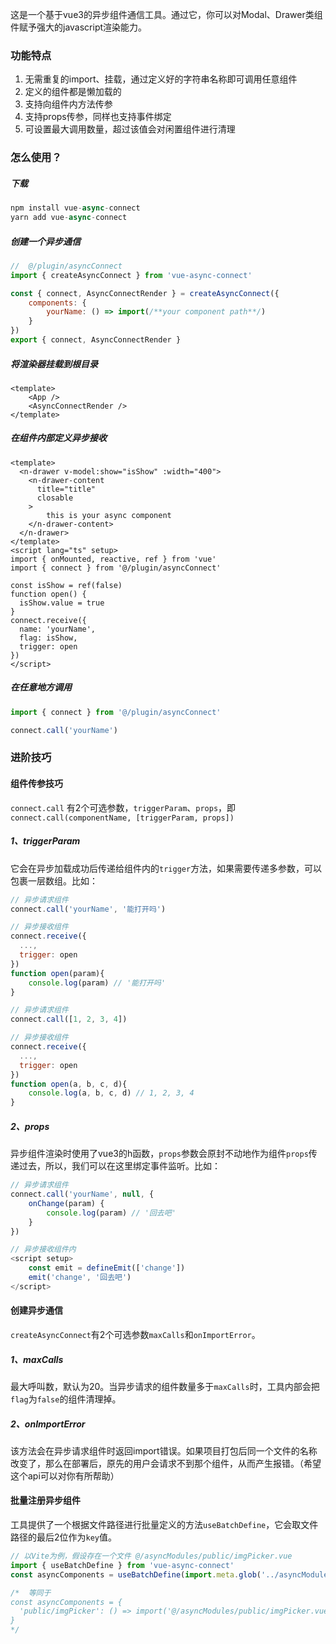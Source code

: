 这是一个基于vue3的异步组件通信工具。通过它，你可以对Modal、Drawer类组件赋予强大的javascript渲染能力。

### 功能特点
1. 无需重复的import、挂载，通过定义好的字符串名称即可调用任意组件
2. 定义的组件都是懒加载的
3. 支持向组件内方法传参
4. 支持props传参，同样也支持事件绑定
5. 可设置最大调用数量，超过该值会对闲置组件进行清理


### 怎么使用？

##### 下载

```javascript
npm install vue-async-connect
yarn add vue-async-connect
```

##### 创建一个异步通信

```javascript
//  @/plugin/asyncConnect
import { createAsyncConnect } from 'vue-async-connect'

const { connect, AsyncConnectRender } = createAsyncConnect({
    components: {
        yourName: () => import(/**your component path**/)
    }
})
export { connect, AsyncConnectRender }
```

##### 将渲染器挂载到根目录

```vue
<template>
    <App />
    <AsyncConnectRender />
</template>
```

##### 在组件内部定义异步接收

```vue
<template>
  <n-drawer v-model:show="isShow" :width="400">
    <n-drawer-content
      title="title"
      closable
    >
        this is your async component
    </n-drawer-content>
  </n-drawer>
</template>
<script lang="ts" setup>
import { onMounted, reactive, ref } from 'vue'
import { connect } from '@/plugin/asyncConnect'
    
const isShow = ref(false)
function open() {
  isShow.value = true
}
connect.receive({
  name: 'yourName',
  flag: isShow,
  trigger: open
})
</script>
```

##### 在任意地方调用

```javascript
import { connect } from '@/plugin/asyncConnect'

connect.call('yourName')
```



### 进阶技巧

#### 组件传参技巧

`connect.call` 有2个可选参数，`triggerParam`、`props`，即`connect.call(componentName, [triggerParam, props])`

##### 1、triggerParam

它会在异步加载成功后传递给组件内的`trigger`方法，如果需要传递多参数，可以包裹一层数组。比如：

```javascript
// 异步请求组件
connect.call('yourName', '能打开吗')

// 异步接收组件
connect.receive({
  ...,
  trigger: open
})
function open(param){
    console.log(param) // '能打开吗' 
}
```

```javascript
// 异步请求组件
connect.call([1, 2, 3, 4])

// 异步接收组件
connect.receive({
  ...,
  trigger: open
})
function open(a, b, c, d){
    console.log(a, b, c, d) // 1, 2, 3, 4  
}
```

##### 2、props

异步组件渲染时使用了vue3的h函数，`props`参数会原封不动地作为组件`props`传递过去，所以，我们可以在这里绑定事件监听。比如：

```javascript
// 异步请求组件
connect.call('yourName', null, {
    onChange(param) {
        console.log(param) // '回去吧'
    }
})

// 异步接收组件内
<script setup>
	const emit = defineEmit(['change'])
    emit('change', '回去吧')
</script>
```

#### 创建异步通信

`createAsyncConnect`有2个可选参数`maxCalls`和`onImportError`。

##### 1、maxCalls

最大呼叫数，默认为20。当异步请求的组件数量多于`maxCalls`时，工具内部会把`flag`为`false`的组件清理掉。

##### 2、onImportError

该方法会在异步请求组件时返回import错误。如果项目打包后同一个文件的名称改变了，那么在部署后，原先的用户会请求不到那个组件，从而产生报错。（希望这个api可以对你有所帮助）

#### 批量注册异步组件

工具提供了一个根据文件路径进行批量定义的方法`useBatchDefine`，它会取文件路径的最后2位作为`key`值。

```javascript
// 以Vite为例，假设存在一个文件 @/asyncModules/public/imgPicker.vue
import { useBatchDefine } from 'vue-async-connect'
const asyncComponents = useBatchDefine(import.meta.glob('../asyncModules/**/*.vue'))

/*  等同于
const asyncComponents = {
  'public/imgPicker': () => import('@/asyncModules/public/imgPicker.vue')
}
*/
```

